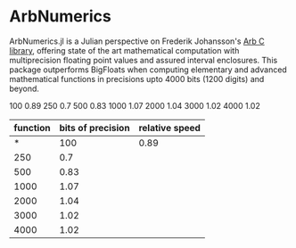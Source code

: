 # ArbNumerics
ArbNumerics.jl is a Julian perspective on Frederik Johansson's [Arb C library](http://arblib.org/), offering state of the art mathematical computation with multiprecision floating point values and assured interval enclosures. This package outperforms BigFloats when computing elementary and advanced mathematical functions in precisions upto 4000 bits (1200 digits) and beyond.

100	0.89
250	0.7
500	0.83
1000	1.07
2000	1.04
3000	1.02
4000	1.02


function | bits of precision | relative speed
---------|-------------------|---------------
*        | 100 | 0.89 
 | 250	| 0.7
 | 500  |	0.83
 | 1000 |	1.07
 | 2000 |	1.04
 | 3000 |	1.02
 | 4000	| 1.02
